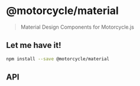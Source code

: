 # @motorcycle/material

> Material Design Components for Motorcycle.js

<!-- Write a short summary about your library here -->

## Let me have it!
```sh
npm install --save @motorcycle/material
```

## API

<!-- Describe your API here -->
